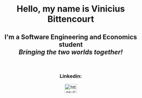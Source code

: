 <h1 align="center">Hello, my name is Vinicius Bittencourt</h1>
<h2 align="center">I'm a Software Engineering and Economics student<br /><i><b>Bringing the two worlds together!</b></i></h2>
<br />

<h3 align="center">Linkedin:</h3>
<p align="center">
<a href="https://linkedin.com/in/https://www.linkedin.com/in/viniciusoliveirabittencourt/" target="blank"><img align="center" src="https://raw.githubusercontent.com/rahuldkjain/github-profile-readme-generator/master/src/images/icons/Social/linked-in-alt.svg" alt="https://www.linkedin.com/in/viniciusoliveirabittencourt/" height="30" width="40" /></a></p>
